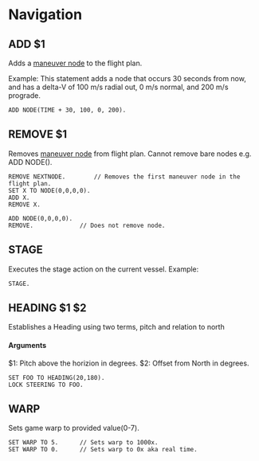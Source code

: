 Navigation
==========

## ADD $1

Adds a [maneuver node](/KOS_DOC/structure/node) to the flight plan.

Example:
This statement adds a node that occurs 30 seconds from now, and has a delta-V of 100 m/s radial out, 0 m/s normal, and 200 m/s prograde.

    ADD NODE(TIME + 30, 100, 0, 200).

## REMOVE $1

Removes [maneuver node](/KOS_DOC/structure/node) from flight plan. Cannot remove bare nodes e.g. ADD NODE().

    REMOVE NEXTNODE.        // Removes the first maneuver node in the flight plan.
    SET X TO NODE(0,0,0,0).
    ADD X.
    REMOVE X.

    ADD NODE(0,0,0,0).
    REMOVE.             // Does not remove node.


## STAGE

Executes the stage action on the current vessel.
Example:

    STAGE.

## HEADING $1 $2

Establishes a Heading using two terms, pitch and relation to north

#### Arguments
$1: Pitch above the horizion in degrees.
$2: Offset from North in degrees.

    SET FOO TO HEADING(20,180).
    LOCK STEERING TO FOO.

## WARP

Sets game warp to provided value(0-7).

    SET WARP TO 5.      // Sets warp to 1000x.
    SET WARP TO 0.      // Sets warp to 0x aka real time.

